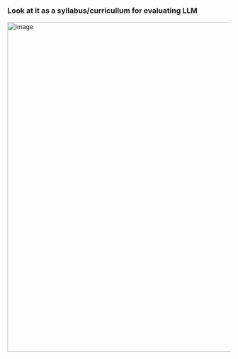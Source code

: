 ### Look at it as a syllabus/curricullum for evaluating LLM
<img width="1744" height="745" alt="image" src="https://github.com/user-attachments/assets/fb7a75ef-ef43-4979-a708-977205db65e5" />
